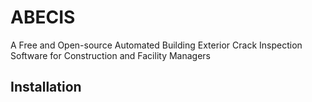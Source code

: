 # ABECIS
A Free and Open-source Automated Building Exterior Crack Inspection Software for Construction and Facility Managers

## Installation

